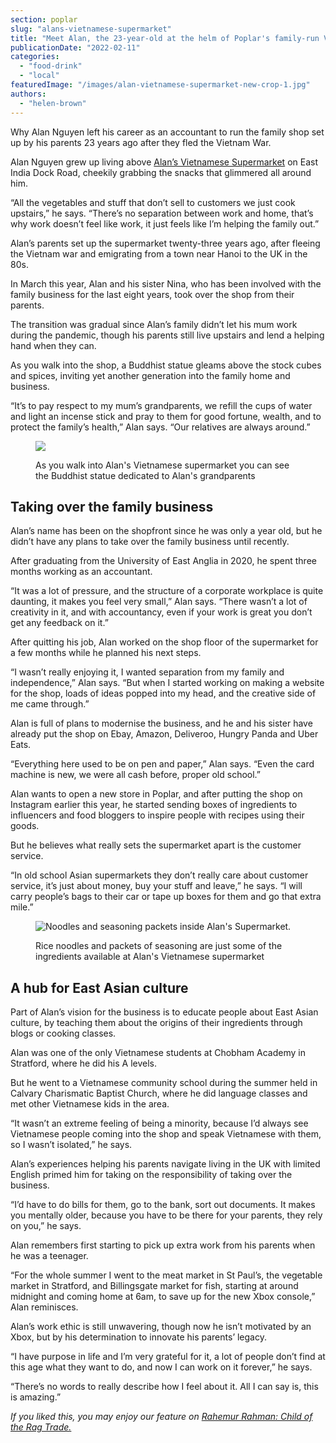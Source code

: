 ```yaml
---
section: poplar
slug: "alans-vietnamese-supermarket"
title: "Meet Alan, the 23-year-old at the helm of Poplar's family-run Vietnamese supermarket"
publicationDate: "2022-02-11"
categories: 
  - "food-drink"
  - "local"
featuredImage: "/images/alan-vietnamese-supermarket-new-crop-1.jpg"
authors: 
  - "helen-brown"
---
```


Why Alan Nguyen left his career as an accountant to run the family shop set up by his parents 23 years ago after they fled the Vietnam War.

Alan Nguyen grew up living above [Alan’s Vietnamese Supermarket](https://alansupermarket.co.uk) on East India Dock Road, cheekily grabbing the snacks that glimmered all around him. 

“All the vegetables and stuff that don’t sell to customers we just cook upstairs,” he says. “There’s no separation between work and home, that’s why work doesn’t feel like work, it just feels like I’m helping the family out.”

Alan’s parents set up the supermarket twenty-three years ago, after fleeing the Vietnam war and emigrating from a town near Hanoi to the UK in the 80s. 

In March this year, Alan and his sister Nina, who has been involved with the family business for the last eight years, took over the shop from their parents. 

The transition was gradual since Alan’s family didn’t let his mum work during the pandemic, though his parents still live upstairs and lend a helping hand when they can.

As you walk into the shop, a Buddhist statue gleams above the stock cubes and spices, inviting yet another generation into the family home and business. 

“It’s to pay respect to my mum’s grandparents, we refill the cups of water and light an incense stick and pray to them for good fortune, wealth, and to protect the family’s health,” Alan says. “Our relatives are always around.”

<figure>

![](/images/alans-supermarket-interior-1024x683.jpg)

<figcaption>

As you walk into Alan's Vietnamese supermarket you can see the Buddhist statue dedicated to Alan's grandparents

</figcaption>

</figure>

## Taking over the family business 

Alan’s name has been on the shopfront since he was only a year old, but he didn’t have any plans to take over the family business until recently.

After graduating from the University of East Anglia in 2020, he spent three months working as an accountant.

“It was a lot of pressure, and the structure of a corporate workplace is quite daunting, it makes you feel very small,” Alan says. “There wasn’t a lot of creativity in it, and with accountancy, even if your work is great you don’t get any feedback on it.”

After quitting his job, Alan worked on the shop floor of the supermarket for a few months while he planned his next steps. 

“I wasn’t really enjoying it, I wanted separation from my family and independence,” Alan says. “But when I started working on making a website for the shop, loads of ideas popped into my head, and the creative side of me came through.” 

Alan is full of plans to modernise the business, and he and his sister have already put the shop on Ebay, Amazon, Deliveroo, Hungry Panda and Uber Eats. 

“Everything here used to be on pen and paper,” Alan says. “Even the card machine is new, we were all cash before, proper old school.”

Alan wants to open a new store in Poplar, and after putting the shop on Instagram earlier this year, he started sending boxes of ingredients to influencers and food bloggers to inspire people with recipes using their goods. 

But he believes what really sets the supermarket apart is the customer service. 

“In old school Asian supermarkets they don’t really care about customer service, it’s just about money, buy your stuff and leave,” he says. “I will carry people’s bags to their car or tape up boxes for them and go that extra mile.” 

<figure>

![Noodles and seasoning packets inside Alan's Supermarket.](/images/alans-supermarket-noodles.-1024x683.jpg)

<figcaption>

Rice noodles and packets of seasoning are just some of the ingredients available at Alan's Vietnamese supermarket

</figcaption>

</figure>

## A hub for East Asian culture

Part of Alan’s vision for the business is to educate people about East Asian culture, by teaching them about the origins of their ingredients through blogs or cooking classes. 

Alan was one of the only Vietnamese students at Chobham Academy in Stratford, where he did his A levels. 

But he went to a Vietnamese community school during the summer held in Calvary Charismatic Baptist Church, where he did language classes and met other Vietnamese kids in the area. 

“It wasn’t an extreme feeling of being a minority, because I’d always see Vietnamese people coming into the shop and speak Vietnamese with them, so I wasn’t isolated,” he says. 

Alan’s experiences helping his parents navigate living in the UK with limited English primed him for taking on the responsibility of taking over the business. 

“I’d have to do bills for them, go to the bank, sort out documents. It makes you mentally older, because you have to be there for your parents, they rely on you,” he says. 

Alan remembers first starting to pick up extra work from his parents when he was a teenager.

“For the whole summer I went to the meat market in St Paul’s, the vegetable market in Stratford, and Billingsgate market for fish, starting at around midnight and coming home at 6am, to save up for the new Xbox console,” Alan reminisces. 

Alan’s work ethic is still unwavering, though now he isn’t motivated by an Xbox, but by his determination to innovate his parents’ legacy. 

“I have purpose in life and I’m very grateful for it, a lot of people don’t find at this age what they want to do, and now I can work on it forever,” he says. 

“There’s no words to really describe how I feel about it. All I can say is, this is amazing.” 

_If you liked this, you may enjoy our feature on [Rahemur Rahman: Child of the Rag Trade.](https://poplarlondon.co.uk/rahemur-rahman-fashion-designer/)_
